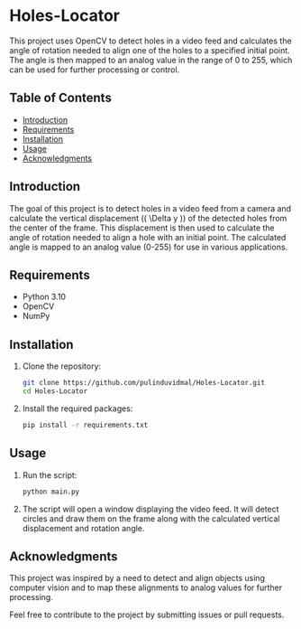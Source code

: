 # Holes-Locator

This project uses OpenCV to detect holes in a video feed and calculates the angle of rotation needed to align one of the holes to a specified initial point. The angle is then mapped to an analog value in the range of 0 to 255, which can be used for further processing or control.

## Table of Contents
- [Introduction](#introduction)
- [Requirements](#requirements)
- [Installation](#installation)
- [Usage](#usage)
- [Acknowledgments](#acknowledgments)

## Introduction
The goal of this project is to detect holes in a video feed from a camera and calculate the vertical displacement (\( \Delta y \)) of the detected holes from the center of the frame. This displacement is then used to calculate the angle of rotation needed to align a hole with an initial point. The calculated angle is mapped to an analog value (0-255) for use in various applications.

## Requirements
- Python 3.10
- OpenCV
- NumPy

## Installation
1. Clone the repository:
   ```bash
   git clone https://github.com/pulinduvidmal/Holes-Locator.git
   cd Holes-Locator

3. Install the required packages:
   ```bash
   pip install -r requirements.txt
   

## Usage
1. Run the script:
   ```bash
   python main.py


2. The script will open a window displaying the video feed. It will detect circles and draw them on the frame along with the calculated vertical displacement and rotation angle.

## Acknowledgments
This project was inspired by a need to detect and align objects using computer vision and to map these alignments to analog values for further processing.

Feel free to contribute to the project by submitting issues or pull requests.

